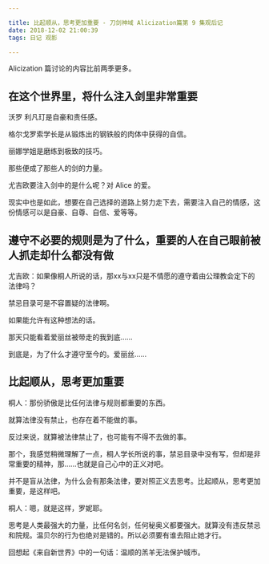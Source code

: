```yaml
---

title: 比起顺从，思考更加重要 - 刀剑神域 Alicization篇第 9 集观后记
date: 2018-12-02 21:00:39
tags: 日记 观影

---
```


Alicization 篇讨论的内容比前两季更多。

## 在这个世界里，将什么注入剑里非常重要

沃罗 利凡玎是自豪和责任感。

格尔戈罗索学长是从锻炼出的钢铁般的肉体中获得的自信。

丽娜学姐是磨练到极致的技巧。

那些便成了那些人的剑的力量。

尤吉欧要注入剑中的是什么呢？对 Alice 的爱。

现实中也是如此，想要在自己选择的道路上努力走下去，需要注入自己的情感，这份情感可以是自豪、自尊、自信、爱等等。

## 遵守不必要的规则是为了什么，重要的人在自己眼前被人抓走却什么都没有做

尤吉欧：如果像桐人所说的话，那xx与xx只是不情愿的遵守着由公理教会定下的法律吗？

禁忌目录可是不容置疑的法律啊。

如果能允许有这种想法的话。

那天只能看着爱丽丝被带走的我到底……

到底是，为了什么才遵守至今的。爱丽丝……



## 比起顺从，思考更加重要

桐人：那份骄傲是比任何法律与规则都重要的东西。

就算法律没有禁止，也存在着不能做的事。

反过来说，就算被法律禁止了，也可能有不得不去做的事。

那个，我感觉稍微理解了一点，桐人学长所说的事，禁忌目录中没有写，但却是非常重要的精神，那……也就是自己心中的正义对吧。

并不是盲从法律，为什么会有那条法律，要对照正义去思考。比起顺从，思考更加重要，是这样吧。

桐人：嗯，就是这样，罗妮耶。

思考是人类最强大的力量，比任何名剑，任何秘奥义都要强大。就算没有违反禁忌和院规。温贝尔的行为也绝对是错的。所以必须要有谁去阻止她才行。



回想起《来自新世界》中的一句话：温顺的羔羊无法保护城市。